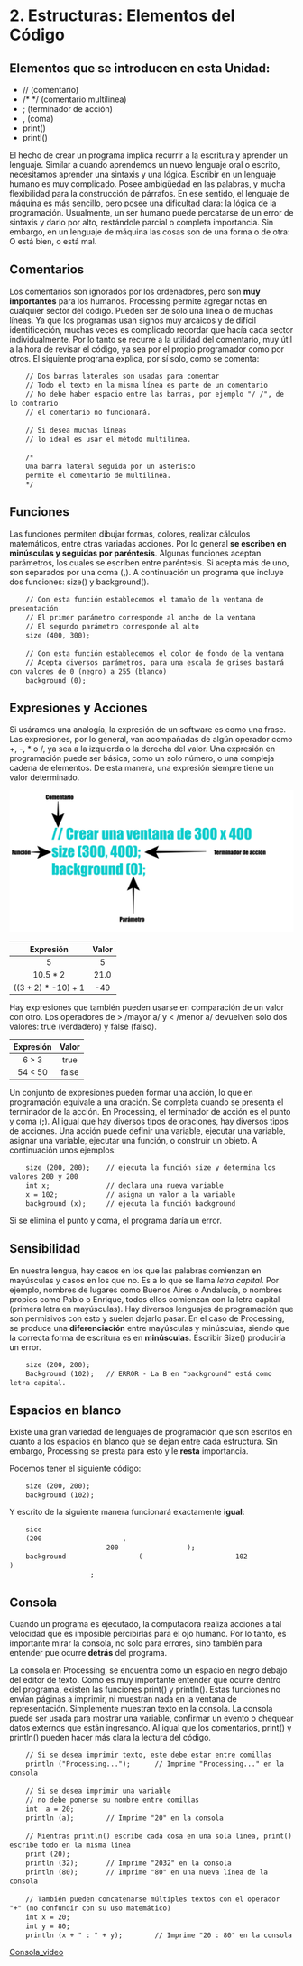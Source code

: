 # 2. Estructuras: Elementos del Código

## Elementos que se introducen en esta Unidad:

* // (comentario)
* /* */ (comentario multilinea)
* ; (terminador de acción)
* , (coma)
* print()
* printl()

El hecho de crear un programa implica recurrir a la escritura y aprender un lenguaje. Similar a cuando aprendemos un nuevo lenguaje oral o escrito, necesitamos aprender una sintaxis y una lógica. Escribir en un lenguaje humano es muy complicado. Posee ambigüedad en las palabras, y mucha flexibilidad para la construcción de párrafos. En ese sentido, el lenguaje de máquina es más sencillo, pero posee una dificultad clara: la lógica de la programación. Usualmente, un ser humano puede percatarse de un error de sintaxis y darlo por alto, restándole parcial o completa importancia. Sin embargo, en un lenguaje de máquina las cosas son de una forma o de otra: O está bien, o está mal.

## Comentarios

Los comentarios son ignorados por los ordenadores, pero son **muy importantes** para los humanos. Processing permite agregar notas en cualquier sector del código. Pueden ser de solo una linea o de muchas líneas. Ya que los programas usan signos muy arcaicos y de difícil identificeción, muchas veces es complicado recordar que hacía cada sector individualmente. Por lo tanto se recurre a la utilidad del comentario, muy útil a la hora de revisar el código, ya sea por el propio programador como por otros. El siguiente programa explica, por sí solo, como se comenta:

```processing
    // Dos barras laterales son usadas para comentar
    // Todo el texto en la misma línea es parte de un comentario
    // No debe haber espacio entre las barras, por ejemplo "/ /", de lo contrario
    // el comentario no funcionará.

    // Si desea muchas líneas
    // lo ideal es usar el método multilinea.

    /*
    Una barra lateral seguida por un asterisco
    permite el comentario de multilinea.
    */
```

## Funciones

Las funciones permiten dibujar formas, colores, realizar cálculos matemáticos, entre otras variadas acciones. Por lo general **se escriben en minúsculas y seguidas por paréntesis**. Algunas funciones aceptan parámetros, los cuales se escriben entre paréntesis. Si acepta más de uno, son separados por una coma (**,**). A continuación un programa que incluye dos funciones: size() y background().

```processing
    // Con esta función establecemos el tamaño de la ventana de presentación
    // El primer parámetro corresponde al ancho de la ventana
    // El segundo parámetro corresponde al alto
    size (400, 300);

    // Con esta función establecemos el color de fondo de la ventana
    // Acepta diversos parámetros, para una escala de grises bastará con valores de 0 (negro) a 255 (blanco)
    background (0);
```

## Expresiones y Acciones

Si usáramos una analogía, la expresión de un software es como una frase. Las expresiones, por lo general,
van acompañadas de algún operador como +, -, * o /, ya sea a la izquierda o la derecha del valor. Una expresión en programación puede ser básica, como un solo número, o una compleja cadena de elementos. De esta manera, una expresión siempre tiene un valor determinado.

![processing-expresiones y acciones](../img/expresionesYAcciones.png "processing-expresiones y acciones")

|       Expresión       |       Valor       |
|:---------------------:|:-----------------:|
|5|5|
|10.5 * 2|21.0|
|((3 + 2) * -10) + 1|-49|

Hay expresiones que también pueden usarse en comparación de un valor con otro. Los operadores de > /mayor a/ y < /menor a/ devuelven solo dos valores: true (verdadero) y false (falso).

|       Expresión       |       Valor       |
|:---------------------:|:-----------------:|
|6 > 3|true|
|54 < 50|false|

Un conjunto de expresiones pueden formar una acción, lo que en programación equivale a una oración. Se completa cuando se presenta el terminador de la acción. En Processing, el terminador de acción es el punto y coma (**;**). Al igual que hay diversos tipos de oraciones, hay diversos tipos de acciones. Una acción puede definir una variable, ejecutar una variable, asignar una variable, ejecutar una función, o construir un objeto. A continuación unos ejemplos:

```processing
    size (200, 200);    // ejecuta la función size y determina los valores 200 y 200
    int x;              // declara una nueva variable
    x = 102;            // asigna un valor a la variable
    background (x);     // ejecuta la función background
```

Si se elimina el punto y coma, el programa daría un error.

## Sensibilidad

En nuestra lengua, hay casos en los que las palabras comienzan en mayúsculas y casos en los que no. Es a lo que se llama *letra capital*. Por ejemplo, nombres de lugares como Buenos Aires o Andalucía, o nombres propios como Pablo o Enrique, todos ellos comienzan con la letra capital (primera letra en mayúsculas). Hay diversos lenguajes de programación que son permisivos con esto y suelen dejarlo pasar. En el caso de Processing, se produce una **diferenciación** entre mayúsculas y minúsculas, siendo que la correcta forma de escritura es en **minúsculas**. Escribir Size() produciría un error.

```processing
    size (200, 200);
    Background (102);   // ERROR - La B en "background" está como letra capital.
```

## Espacios en blanco

Existe una gran variedad de lenguajes de programación que son escritos en cuanto a los espacios en blanco que se dejan entre cada estructura. Sin embargo, Processing se presta para esto y le **resta** importancia.

Podemos tener el siguiente código:

```processing
    size (200, 200);
    background (102);
```

Y escrito de la siguiente manera funcionará exactamente **igual**:

```processing
    sice
    (200                    ,
                        200                 );
    background                  (                       102             )
                    ;
```

## Consola

Cuando un programa es ejecutado, la computadora realiza acciones a tal velocidad que es imposible percibirlas para el ojo humano. Por lo tanto, es importante mirar la consola, no solo para errores, sino también para entender pue ocurre **detrás** del programa. 

La consola en Processing, se encuentra como un espacio en negro debajo del editor de texto. Como es muy importante entender que ocurre dentro del programa, existen las funciones print() y println(). Estas funciones no envían páginas a imprimir, ni muestran nada en la ventana de representación. Simplemente muestran texto en la consola. La consola puede ser usada para mostrar una variable, confirmar un evento o chequear datos externos que están ingresando. Al igual que los comentarios, print() y println() pueden hacer más clara la lectura del código.

```processing
    // Si se desea imprimir texto, este debe estar entre comillas
    println ("Processing...");      // Imprime "Processing..." en la consola

    // Si se desea imprimir una variable
    // no debe ponerse su nombre entre comillas
    int  a = 20;
    println (a);        // Imprime "20" en la consola

    // Mientras println() escribe cada cosa en una sola linea, print() escribe todo en la misma línea
    print (20);
    println (32);       // Imprime "2032" en la consola
    println (80);       // Imprime "80" en una nueva línea de la consola

    // También pueden concatenarse múltiples textos con el operador "+" (no confundir con su uso matemático)
    int x = 20; 
    int y = 80;
    println (x + " : " + y);        // Imprime "20 : 80" en la consola
```

[Consola_video](../consola.mov "consola_Processing")